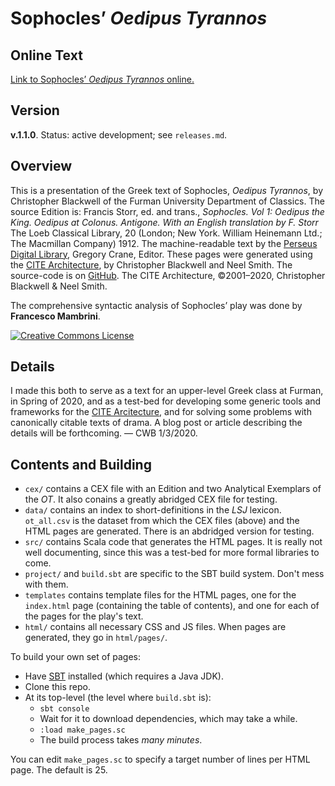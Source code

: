 # Sophocles’ *Oedipus Tyrannos*

## Online Text

[Link to Sophocles’ *Oedipus Tyrannos* online.](http://folio2.furman.edu/ot/pages/)

## Version 

**v.1.1.0**. Status: active development; see `releases.md`.

## Overview

This is a presentation of the Greek text of Sophocles, <i>Oedipus Tyrannos</i>, by Christopher Blackwell of the Furman University Department of Classics. The source Edition is:  Francis Storr, ed. and trans., <i>Sophocles. Vol 1: Oedipus the King. Oedipus at Colonus. Antigone. With an English translation by F. Storr</i> The Loeb Classical Library, 20 (London; New York. William Heinemann Ltd.; The Macmillan Company) 1912. The machine-readable text by the <a href="http://www.perseus.tufts.edu/hopper/text?doc=Perseus:text:1999.01.0191">Perseus Digital Library</a>, Gregory Crane, Editor. These pages were generated using the <a href="http://cite-architecture.org">CITE Architecture</a>, by Christopher Blackwell and Neel Smith. The source-code is on <a href="https://github.com/Eumaeus/Oedipus_2019">GitHub</a>. The CITE Architecture, ©2001–2020, Christopher Blackwell &amp; Neel Smith. 

The comprehensive syntactic analysis of Sophocles’ play was done by <b>Francesco Mambrini</b>.

<a rel="license" href="http://creativecommons.org/licenses/by-nc/4.0/"><img alt="Creative Commons License" style="border-width:0" src="https://i.creativecommons.org/l/by-nc/4.0/88x31.png" /></a>

## Details

I made this both to serve as a text for an upper-level Greek class at Furman, in Spring of 2020, and as a test-bed for developing some generic tools and frameworks for the [CITE Arcitecture](http://cite-architecture.org), and for solving some problems with canonically citable texts of drama. A blog post or article describing the details will be forthcoming. — CWB 1/3/2020.

## Contents and Building

- `cex/` contains a CEX file with an Edition and two Analytical Exemplars of the *OT*. It also conains a greatly abridged CEX file for testing.
-	`data/` contains an index to short-definitions in the *LSJ* lexicon. `ot_all.csv` is the dataset from which the CEX files (above) and the HTML pages are generated. There is an abdridged version for testing.
- `src/` contains Scala code that generates the HTML pages. It is really not well documenting, since this was a test-bed for more formal libraries to come.
- `project/` and `build.sbt` are specific to the SBT build system. Don't mess with them.
- `templates` contains template files for the HTML pages, one for the `index.html` page (containing the table of contents), and one for each of the pages for the play's text.
- `html/` contains all necessary CSS and JS files. When pages are generated, they go in `html/pages/`.

To build your own set of pages:

- Have [SBT](https://www.scala-sbt.org) installed (which requires a Java JDK).
- Clone this repo.
- At its top-level (the level where `build.sbt` is):
	- `sbt console` 
	- Wait for it to download dependencies, which may take a while.
	- `:load make_pages.sc`
	- The build process takes *many minutes*.

You can edit `make_pages.sc` to specify a target number of lines per HTML page. The default is 25.

